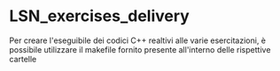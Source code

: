 # LSN_exercises_delivery

Per creare l'eseguibile dei codici C++ realtivi alle varie esercitazioni, è possibile utilizzare il makefile fornito presente all'interno delle rispettive cartelle
